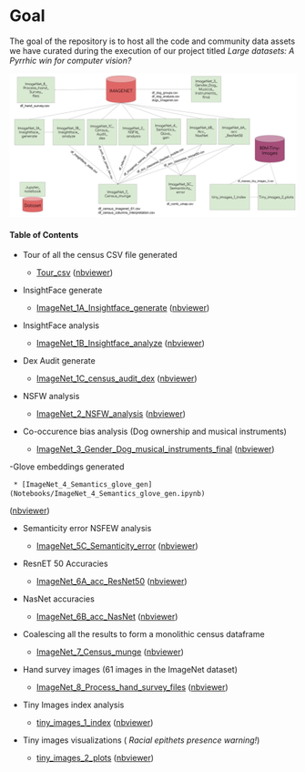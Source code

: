 # Goal
The goal of the repository is to host all the code and community data assets we have curated during the execution of our project titled _Large datasets: A Pyrrhic win for computer vision?_


![Bird's view of the Notebook and the data assets](./Dataset_audit_code.svg)

#### Table of Contents
- Tour of all the census CSV file generated

	 * [Tour_csv](Notebooks/Tour_csv.ipynb)
([nbviewer](https://nbviewer.jupyter.org/github/vinayprabhu/Dataset_audits/blob/master/Notebooks/Tour_csv.ipynb))

- InsightFace generate

	 * [ImageNet_1A_Insightface_generate](Notebooks/ImageNet_1A_Insightface_generate.ipynb)
([nbviewer](https://nbviewer.jupyter.org/github/vinayprabhu/Dataset_audits/blob/master/Notebooks/ImageNet_1A_Insightface_generate.ipynb))
- InsightFace analysis

	 * [ImageNet_1B_Insightface_analyze](Notebooks/ImageNet_1B_Insightface_analyze.ipynb)
([nbviewer](https://nbviewer.jupyter.org/github/vinayprabhu/Dataset_audits/blob/master/Notebooks/ImageNet_1B_Insightface_analyze.ipynb))
- Dex Audit generate

	 * [ImageNet_1C_census_audit_dex](Notebooks/ImageNet_1C_census_audit_dex.ipynb)
([nbviewer](https://nbviewer.jupyter.org/github/vinayprabhu/Dataset_audits/blob/master/Notebooks/ImageNet_1C_census_audit_dex.ipynb))
- NSFW analysis

	 * [ImageNet_2_NSFW_analysis](Notebooks/ImageNet_2_NSFW_analysis.ipynb)
([nbviewer](https://nbviewer.jupyter.org/github/vinayprabhu/Dataset_audits/blob/master/Notebooks/ImageNet_2_NSFW_analysis.ipynb))
- Co-occurence bias analysis (Dog ownership and musical instruments)

	 * [ImageNet_3_Gender_Dog_musical_instruments_final](Notebooks/ImageNet_3_Gender_Dog_musical_instruments_final.ipynb)
([nbviewer](https://nbviewer.jupyter.org/github/vinayprabhu/Dataset_audits/blob/master/Notebooks/ImageNet_3_Gender_Dog_musical_instruments_final.ipynb))

-Glove embeddings generated

	 * [ImageNet_4_Semantics_glove_gen](Notebooks/ImageNet_4_Semantics_glove_gen.ipynb)
([nbviewer](https://nbviewer.jupyter.org/github/vinayprabhu/Dataset_audits/blob/master/Notebooks/ImageNet_4_Semantics_glove_gen.ipynb))
- Semanticity error NSFEW analysis

	 * [ImageNet_5C_Semanticity_error](Notebooks/ImageNet_5C_Semanticity_error.ipynb)
([nbviewer](https://nbviewer.jupyter.org/github/vinayprabhu/Dataset_audits/blob/master/Notebooks/ImageNet_5C_Semanticity_error.ipynb))
- ResnET 50 Accuracies

	 * [ImageNet_6A_acc_ResNet50](Notebooks/ImageNet_6A_acc_ResNet50.ipynb)
([nbviewer](https://nbviewer.jupyter.org/github/vinayprabhu/Dataset_audits/blob/master/Notebooks/ImageNet_6A_acc_ResNet50.ipynb))
- NasNet accuracies

	 * [ImageNet_6B_acc_NasNet](Notebooks/ImageNet_6B_acc_NasNet.ipynb)
([nbviewer](https://nbviewer.jupyter.org/github/vinayprabhu/Dataset_audits/blob/master/Notebooks/ImageNet_6B_acc_NasNet.ipynb))
- Coalescing all the results to form a monolithic census dataframe

	 * [ImageNet_7_Census_munge](Notebooks/ImageNet_7_Census_munge.ipynb)
([nbviewer](https://nbviewer.jupyter.org/github/vinayprabhu/Dataset_audits/blob/master/Notebooks/ImageNet_7_Census_munge.ipynb))
- Hand survey images (61 images in the ImageNet dataset)

	 * [ImageNet_8_Process_hand_survey_files](Notebooks/ImageNet_8_Process_hand_survey_files.ipynb)
([nbviewer](https://nbviewer.jupyter.org/github/vinayprabhu/Dataset_audits/blob/master/Notebooks/ImageNet_8_Process_hand_survey_files.ipynb))
- Tiny Images index analysis 

	 * [tiny_images_1_index](Notebooks/tiny_images_1_index.ipynb)
([nbviewer](https://nbviewer.jupyter.org/github/vinayprabhu/Dataset_audits/blob/master/Notebooks/tiny_images_1_index.ipynb))
- Tiny images visualizations ( *Racial epithets presence warning!*)

	 * [tiny_images_2_plots](Notebooks/tiny_images_2_plots.ipynb)
([nbviewer](https://nbviewer.jupyter.org/github/vinayprabhu/Dataset_audits/blob/master/Notebooks/tiny_images_2_plots.ipynb))
